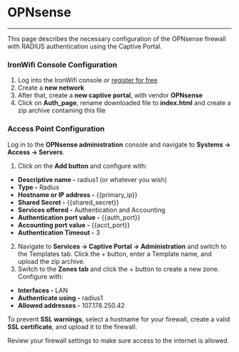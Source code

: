# **OPNsense**

---

This page describes the necessary configuration of the OPNsense firewall with RADIUS authentication using the Captive Portal.

### IronWifi Console Configuration

1. Log into the IronWifi console or [register for free](https://console.ironwifi.com/register)
2. Create a **new network**
3. After that, create a **new captive portal**, with vendor **OPNsense**
4. Click on **Auth_page**, rename downloaded file to **index.html** and create a zip archive containing this file

### Access Point Configuration

Log in to the **OPNsense administration** console and navigate to **Systems -> Access -> Servers**. 

1. Click on the **Add button** and configure with:

- **Descriptive name -** radius1 (or whatever you wish)
- **Type -** Radius
- **Hostname or IP address -** {{primary_ip}}
- **Shared Secret -** {{shared_secret}}
- **Services offered -** Authentication and Accounting
- **Authentication port value -** {{auth_port}}
- **Accounting port value -** {{acct_port}}
- **Authentication Timeout -** 3

2. Navigate to **Services -> Captive Portal -> Administration** and switch to the Templates tab. Click the + button, enter a Template name, and upload the zip archive.
3. Switch to the **Zones tab** and click the + button to create a new zone. Configure with:

- **Interfaces -** LAN
- **Authenticate using -** radius1
- **Allowed addresses -** 107.178.250.42

To prevent **SSL warnings**, select a hostname for your firewall, create a valid **SSL certificate**, and upload it to the firewall.

Review your firewall settings to make sure access to the internet is allowed.
